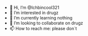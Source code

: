 - 👋 Hi, I’m @Ichbincool321
- 👀 I’m interested in drugz
- 🌱 I’m currently learning nothing
- 💞️ I’m looking to collaborate on drugz
- 📫 How to reach me: please don´t

<!---
Ichbincool321/Ichbincool321 is a ✨ special ✨ repository because its `README.md` (this file) appears on your GitHub profile.
You can click the Preview link to take a look at your changes.
--->
